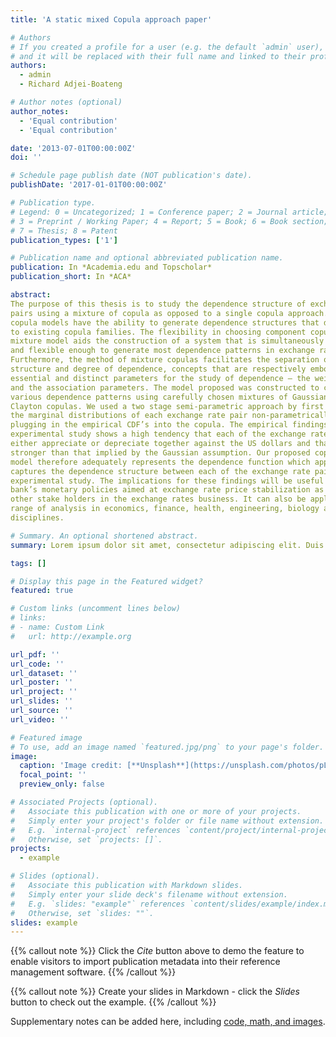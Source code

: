 ```yaml
---
title: 'A static mixed Copula approach paper'

# Authors
# If you created a profile for a user (e.g. the default `admin` user), write the username (folder name) here
# and it will be replaced with their full name and linked to their profile.
authors:
  - admin
  - Richard Adjei-Boateng

# Author notes (optional)
author_notes:
  - 'Equal contribution'
  - 'Equal contribution'

date: '2013-07-01T00:00:00Z'
doi: ''

# Schedule page publish date (NOT publication's date).
publishDate: '2017-01-01T00:00:00Z'

# Publication type.
# Legend: 0 = Uncategorized; 1 = Conference paper; 2 = Journal article;
# 3 = Preprint / Working Paper; 4 = Report; 5 = Book; 6 = Book section;
# 7 = Thesis; 8 = Patent
publication_types: ['1']

# Publication name and optional abbreviated publication name.
publication: In *Academia.edu and Topscholar*
publication_short: In *ACA*

abstract: 
The purpose of this thesis is to study the dependence structure of exchange rate
pairs using a mixture of copula as opposed to a single copula approach. Mixed
copula models have the ability to generate dependence structures that do not belong
to existing copula families. The flexibility in choosing component copulas in this
mixture model aids the construction of a system that is simultaneously parsimonious
and flexible enough to generate most dependence patterns in exchange rate data.
Furthermore, the method of mixture copulas facilitates the separation of both the
structure and degree of dependence, concepts that are respectively embodied in two
essential and distinct parameters for the study of dependence – the weight parameters
and the association parameters. The model proposed was constructed to capture
various dependence patterns using carefully chosen mixtures of Gaussian, Gumbel and
Clayton copulas. We used a two stage semi-parametric approach by first estimating
the marginal distributions of each exchange rate pair non-parametrically, and then
plugging in the empirical CDF’s into the copula. The empirical findings of this
experimental study shows a high tendency that each of the exchange rate pairs would
either appreciate or depreciate together against the US dollars and that relationship is
stronger than that implied by the Gaussian assumption. Our proposed copula mixture
model therefore adequately represents the dependence function which appropriately
captures the dependence structure between each of the exchange rate pairs in this
experimental study. The implications for these findings will be useful for central
bank’s monetary policies aimed at exchange rate price stabilization as well as for
other stake holders in the exchange rates business. It can also be applied to a wide
range of analysis in economics, finance, health, engineering, biology and other related
disciplines.

# Summary. An optional shortened abstract.
summary: Lorem ipsum dolor sit amet, consectetur adipiscing elit. Duis posuere tellus ac convallis placerat. Proin tincidunt magna sed ex sollicitudin condimentum.

tags: []

# Display this page in the Featured widget?
featured: true

# Custom links (uncomment lines below)
# links:
# - name: Custom Link
#   url: http://example.org

url_pdf: ''
url_code: ''
url_dataset: ''
url_poster: ''
url_project: ''
url_slides: ''
url_source: ''
url_video: ''

# Featured image
# To use, add an image named `featured.jpg/png` to your page's folder.
image:
  caption: 'Image credit: [**Unsplash**](https://unsplash.com/photos/pLCdAaMFLTE)'
  focal_point: ''
  preview_only: false

# Associated Projects (optional).
#   Associate this publication with one or more of your projects.
#   Simply enter your project's folder or file name without extension.
#   E.g. `internal-project` references `content/project/internal-project/index.md`.
#   Otherwise, set `projects: []`.
projects:
  - example

# Slides (optional).
#   Associate this publication with Markdown slides.
#   Simply enter your slide deck's filename without extension.
#   E.g. `slides: "example"` references `content/slides/example/index.md`.
#   Otherwise, set `slides: ""`.
slides: example
---
```


{{% callout note %}}
Click the _Cite_ button above to demo the feature to enable visitors to import publication metadata into their reference management software.
{{% /callout %}}

{{% callout note %}}
Create your slides in Markdown - click the _Slides_ button to check out the example.
{{% /callout %}}

Supplementary notes can be added here, including [code, math, and images](https://wowchemy.com/docs/writing-markdown-latex/).
